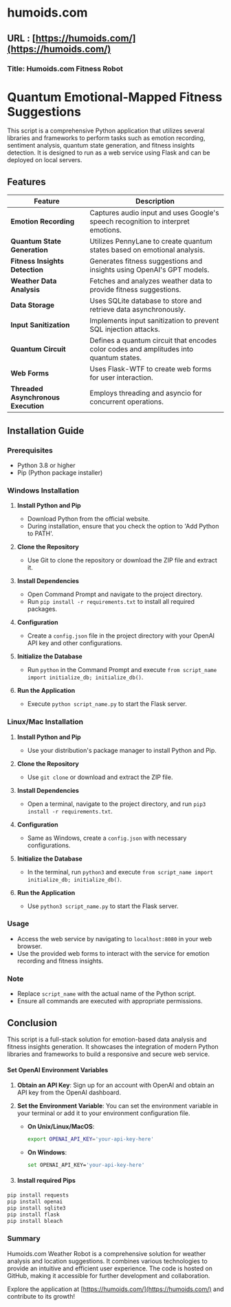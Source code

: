 # humoids.com
## URL : [https://humoids.com/](https://humoids.com/) 



### Title: Humoids.com Fitness Robot

# Quantum Emotional-Mapped Fitness Suggestions

This script is a comprehensive Python application that utilizes several libraries and frameworks to perform tasks such as emotion recording, sentiment analysis, quantum state generation, and fitness insights detection. It is designed to run as a web service using Flask and can be deployed on local servers.

## Features

| Feature | Description |
|---------|-------------|
| **Emotion Recording** | Captures audio input and uses Google's speech recognition to interpret emotions. |
| **Quantum State Generation** | Utilizes PennyLane to create quantum states based on emotional analysis. |
| **Fitness Insights Detection** | Generates fitness suggestions and insights using OpenAI's GPT models. |
| **Weather Data Analysis** | Fetches and analyzes weather data to provide fitness suggestions. |
| **Data Storage** | Uses SQLite database to store and retrieve data asynchronously. |
| **Input Sanitization** | Implements input sanitization to prevent SQL injection attacks. |
| **Quantum Circuit** | Defines a quantum circuit that encodes color codes and amplitudes into quantum states. |
| **Web Forms** | Uses Flask-WTF to create web forms for user interaction. |
| **Threaded Asynchronous Execution** | Employs threading and asyncio for concurrent operations. |

## Installation Guide

### Prerequisites

- Python 3.8 or higher
- Pip (Python package installer)

### Windows Installation

1. **Install Python and Pip**
   - Download Python from the official website.
   - During installation, ensure that you check the option to 'Add Python to PATH'.

2. **Clone the Repository**
   - Use Git to clone the repository or download the ZIP file and extract it.

3. **Install Dependencies**
   - Open Command Prompt and navigate to the project directory.
   - Run `pip install -r requirements.txt` to install all required packages.

4. **Configuration**
   - Create a `config.json` file in the project directory with your OpenAI API key and other configurations.

5. **Initialize the Database**
   - Run `python` in the Command Prompt and execute `from script_name import initialize_db; initialize_db()`.

6. **Run the Application**
   - Execute `python script_name.py` to start the Flask server.

### Linux/Mac Installation

1. **Install Python and Pip**
   - Use your distribution's package manager to install Python and Pip.

2. **Clone the Repository**
   - Use `git clone` or download and extract the ZIP file.

3. **Install Dependencies**
   - Open a terminal, navigate to the project directory, and run `pip3 install -r requirements.txt`.

4. **Configuration**
   - Same as Windows, create a `config.json` with necessary configurations.

5. **Initialize the Database**
   - In the terminal, run `python3` and execute `from script_name import initialize_db; initialize_db()`.

6. **Run the Application**
   - Use `python3 script_name.py` to start the Flask server.

### Usage

- Access the web service by navigating to `localhost:8080` in your web browser.
- Use the provided web forms to interact with the service for emotion recording and fitness insights.

### Note

- Replace `script_name` with the actual name of the Python script.
- Ensure all commands are executed with appropriate permissions.

## Conclusion

This script is a full-stack solution for emotion-based data analysis and fitness insights generation. It showcases the integration of modern Python libraries and frameworks to build a responsive and secure web service.

#### Set OpenAI Environment Variables
1. **Obtain an API Key**: Sign up for an account with OpenAI and obtain an API key from the OpenAI dashboard.

2. **Set the Environment Variable**: You can set the environment variable in your terminal or add it to your environment configuration file.

   - **On Unix/Linux/MacOS**:
     ```bash
     export OPENAI_API_KEY='your-api-key-here'
     ```

   - **On Windows**:
     ```bash
     set OPENAI_API_KEY='your-api-key-here'
     ```
3. #### Install required Pips

```bash
pip install requests
pip install openai
pip install sqlite3
pip install flask
pip install bleach
```
### Summary
Humoids.com Weather Robot is a comprehensive solution for weather analysis and location suggestions. It combines various technologies to provide an intuitive and efficient user experience. The code is hosted on GitHub, making it accessible for further development and collaboration.

Explore the application at [https://humoids.com/](https://humoids.com/) and contribute to its growth!
